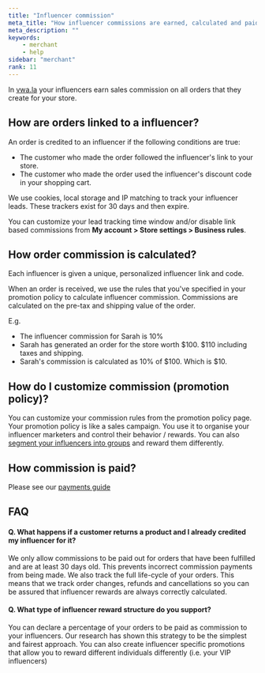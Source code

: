 ```yaml
---
title: "Influencer commission"
meta_title: "How influencer commissions are earned, calculated and paid?"
meta_description: ""
keywords:
    - merchant
    - help
sidebar: "merchant"
rank: 11
---
```


In [vwa.la](http://vwa.la) your influencers earn sales commission on all orders that they create for your store.

How are orders linked to a influencer?
--------------------------------------

An order is credited to an influencer if the following conditions are true:

*   The customer who made the order followed the influencer's link to your store.
*   The customer who made the order used the influencer's discount code in your shopping cart.

We use cookies, local storage and IP matching to track your influencer leads. These trackers exist for 30 days and then expire.

You can customize your lead tracking time window and/or disable link based commissions from **My account > Store settings > Business rules**. 

How order commission is calculated?
------------------------------------

Each influencer is given a unique, personalized influencer link and code.

When an order is received, we use the rules that you've specified in your promotion policy to calculate influencer commission. Commissions are calculated on the pre-tax and shipping value of the order.

E.g.

*   The influencer commission for Sarah is 10%
*   Sarah has generated an order for the store worth $100. $110 including taxes and shipping.
*   Sarah's commission is calculated as 10% of $100. Which is $10.

How do I customize commission (promotion policy)?
--------------------------------------------------

You can customize your commission rules from the promotion policy page. Your promotion policy is like a sales campaign. You use it to organise your influencer marketers and control their behavior / rewards. You can also [segment your influencers into groups](/merchant/influencer-group-specific-commission/) and reward them differently.  

How commission is paid?
-----------------------

Please see our [payments guide](/merchant/paying-commission)

FAQ
---

#### Q. What happens if a customer returns a product and I already credited my influencer for it?

We only allow commissions to be paid out for orders that have been fulfilled and are at least 30 days old. This prevents incorrect commission payments from being made. We also track the full life-cycle of your orders. This means that we track order changes, refunds and cancellations so you can be assured that influencer rewards are always correctly calculated.

#### Q. What type of influencer reward structure do you support?

You can declare a percentage of your orders to be paid as commission to your influencers. Our research has shown this strategy to be the simplest and fairest approach. You can also create influencer specific promotions that allow you to reward different individuals differently (i.e. your VIP influencers)